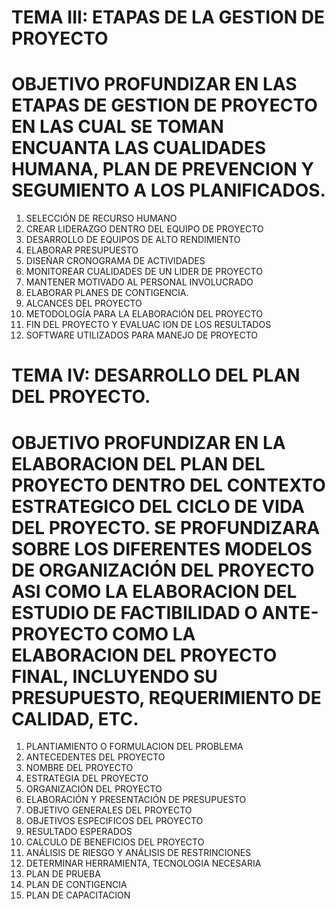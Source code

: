 # TEMA III: ETAPAS DE LA GESTION DE PROYECTO

# OBJETIVO	PROFUNDIZAR EN LAS ETAPAS DE GESTION DE PROYECTO EN LAS CUAL SE TOMAN ENCUANTA LAS CUALIDADES HUMANA, PLAN DE PREVENCION Y SEGUMIENTO A LOS PLANIFICADOS.

1.	SELECCIÓN DE RECURSO HUMANO
2.	CREAR LIDERAZGO DENTRO DEL EQUIPO DE PROYECTO
3.	DESARROLLO DE EQUIPOS DE ALTO RENDIMIENTO
4.	ELABORAR PRESUPUESTO
5.	DISEÑAR CRONOGRAMA DE ACTIVIDADES
6.	MONITOREAR CUALIDADES DE UN LIDER DE PROYECTO
7.	MANTENER MOTIVADO AL PERSONAL INVOLUCRADO
8.	ELABORAR PLANES DE CONTIGENCIA.
9.	ALCANCES DEL PROYECTO
10.	METODOLOGÍA PARA LA ELABORACIÓN DEL PROYECTO
11.	FIN DEL PROYECTO Y EVALUAC ION DE LOS RESULTADOS
12.	SOFTWARE UTILIZADOS PARA MANEJO DE PROYECTO



# TEMA IV: DESARROLLO DEL PLAN DEL PROYECTO.

# OBJETIVO	PROFUNDIZAR EN LA ELABORACION DEL PLAN DEL PROYECTO DENTRO DEL CONTEXTO ESTRATEGICO DEL CICLO DE VIDA DEL PROYECTO. SE PROFUNDIZARA SOBRE LOS DIFERENTES MODELOS DE ORGANIZACIÓN DEL PROYECTO ASI COMO LA ELABORACION  DEL ESTUDIO DE FACTIBILIDAD  O ANTE-PROYECTO COMO LA ELABORACION DEL PROYECTO FINAL, INCLUYENDO SU PRESUPUESTO, REQUERIMIENTO DE CALIDAD, ETC.



1.	PLANTIAMIENTO  O  FORMULACION DEL PROBLEMA
1.	ANTECEDENTES DEL PROYECTO
2.	NOMBRE DEL PROYECTO
3.	ESTRATEGIA DEL PROYECTO
4.	ORGANIZACIÓN DEL PROYECTO
5.	ELABORACIÓN Y PRESENTACIÓN DE PRESUPUESTO
6.	OBJETIVO GENERALES DEL PROYECTO
7.	OBJETIVOS ESPECIFICOS DEL PROYECTO
8.	RESULTADO ESPERADOS
9.	CALCULO DE BENEFICIOS DEL PROYECTO
10.	ANÁLISIS DE RIESGO Y ANÁLISIS DE RESTRINCIONES
11.	DETERMINAR HERRAMIENTA, TECNOLOGIA NECESARIA
12.	PLAN DE PRUEBA
13.	PLAN DE CONTIGENCIA
14.	PLAN DE CAPACITACION

